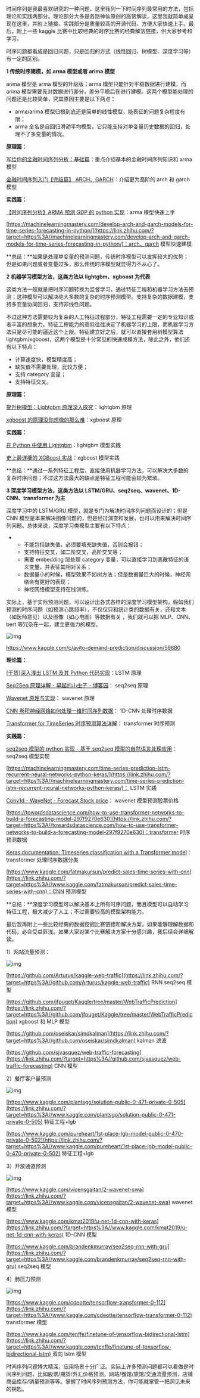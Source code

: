 时间序列是我最喜欢研究的一种问题，这里我列一下时间序列最常用的方法，包括理论和实践两部分。理论部分大多是各路神仙原创的高赞解读，这里我就简单成呈现在这里，并附上链接。实践部分是质量较高的开源代码，方便大家快速上手。最后，附上一些 kaggle 比赛中比较经典的时序比赛的经典解法链接，供大家参考和学习。

时序问题都看成是回归问题，只是回归的方式（线性回归、树模型、深度学习等）有一定的区别。

**1 传统时序建模，如 arma 模型或者 arima 模型**

arima 模型是 arma 模型的升级版；arma 模型只能针对平稳数据进行建模，而 arima 模型需要先对数据进行差分，差分平稳后在进行建模。这两个模型能处理的问题还是比较简单，究其原因主要是以下两点：

- arma/arima 模型归根到底还是简单的线性模型，能表征的问题复杂程度有限；
- arma 全名是自回归滑动平均模型，它只能支持对单变量历史数据的回归，处理不了多变量的情况。

**原理篇：**

[写给你的金融时间序列分析：基础篇](https://zhuanlan.zhihu.com/p/38320827)：重点介绍基本的金融时间序列知识和 arma 模型

[金融时间序列入门【完结篇】 ARCH、GARCH](https://zhuanlan.zhihu.com/p/21962996)：介绍更为高阶的 arch 和 garch 模型

**实践篇：**

[【时间序列分析】ARMA 预测 GDP 的 python 实现](https://zhuanlan.zhihu.com/p/54799648)：arma 模型快速上手

[https://machinelearningmastery.com/develop-arch-and-garch-models-for-time-series-forecasting-in-python/](https://link.zhihu.com/?target=https%3A//machinelearningmastery.com/develop-arch-and-garch-models-for-time-series-forecasting-in-python/)：arch、garch 模型快速建模

**总结：**如果是处理单变量的预测问题，传统时序模型可以发挥较大的优势；但是如果问题或者变量过多，那么传统时序模型就显得力不从心了。

**2 机器学习模型方法，这类方法以 lightgbm、xgboost 为代表**

这类方法一般就是把时序问题转换为监督学习，通过特征工程和机器学习方法去预测；这种模型可以解决绝大多数的复杂的时序预测模型。支持复杂的数据建模，支持多变量协同回归，支持非线性问题。

不过这种方法需要较为复杂的人工特征过程部分，特征工程需要一定的专业知识或者丰富的想象力。特征工程能力的高低往往决定了机器学习的上限，而机器学习方法只是尽可能的逼近这个上限。特征建立好之后，就可以直接套用树模型算法 lightgbm/xgboost，这两个模型是十分常见的快速成模方法，除此之外，他们还有以下特点：

- 计算速度快，模型精度高；
- 缺失值不需要处理，比较方便；
- 支持 category 变量；
- 支持特征交叉。

**原理篇：**

[提升树模型：Lightgbm 原理深入探究](https://link.zhihu.com/?target=https%3A//blog.csdn.net/anshuai_aw1/article/details/83659932)：lightgbm 原理

[xgboost 的原理没你想像的那么难](https://link.zhihu.com/?target=https%3A//www.jianshu.com/p/7467e616f227)：xgboost 原理

**实践篇：**

[在 Python 中使用 Lightgbm](https://zhuanlan.zhihu.com/p/52583923)：lightgbm 模型实践

[史上最详细的 XGBoost 实战](https://zhuanlan.zhihu.com/p/31182879)：xgboost 模型实践

**总结：**通过一系列特征工程后，直接使用机器学习方法，可以解决大多数的复杂时序问题；不过这方法最大的缺点是特征工程可能会较为繁琐。

**3 深度学习模型方法，这类方法以 LSTM/GRU、seq2seq、wavenet、1D-CNN、transformer 为主**

深度学习中的 LSTM/GRU 模型，就是专门为解决时间序列问题而设计的；但是 CNN 模型是本来解决图像问题的，但是经过演变和发展，也可以用来解决时间序列问题。总体来说，深度学习类模型主要有以下特点：

- - 不能包括缺失值，必须要填充缺失值，否则会报错；
  - 支持特征交叉，如二阶交叉，高阶交叉等；
  - 需要 embedding 层处理 category 变量，可以直接学习到离散特征的语义变量，并表征其相对关系；
  - 数据量小的时候，模型效果不如树方法；但是数据量巨大的时候，神经网络会有更好的表现；
  - 神经网络模型支持在线训练。

实际上，基于实际预测问题，可以设计出各式各样的深度学习模型架构。假如我们预测的时序问题（如预测心跳频率），不仅仅只和统计类的数据有关，还和文本（如医师意见）以及图像（如心电图）等数据有关 ，我们就可以把 MLP、CNN、bert 等冗杂在一起，建立更强力的模型。

![img](media/time_series/v2-ba1a4f3f1c6894bdf4035d29faed6e1f_1440w.jpg)

https://www.kaggle.com/c/avito-demand-prediction/discussion/59880

**理论篇：**

[[干货]深入浅出 LSTM 及其 Python 代码实现](https://zhuanlan.zhihu.com/p/104475016)：LSTM 原理

[Seq2Seq 原理详解 - 早起的小虫子 - 博客园](https://link.zhihu.com/?target=https%3A//www.cnblogs.com/liuxiaochong/p/14399416.html)： seq2seq 原理

[Wavenet 原理与实现](https://zhuanlan.zhihu.com/p/28849767)： wavenet 原理

[CNN 卷积神经网络如何处理一维时间序列数据](https://link.zhihu.com/?target=https%3A//www.ai8py.com/cnn-in-keras-for-time-sequences.html)： 1D-CNN 处理时序数据

[Transformer for TimeSeries 时序预测算法详解](https://zhuanlan.zhihu.com/p/391337035)： transformer 时序预测

**实践篇：**

[seq2seq 模型的 python 实现 - 基于 seq2seq 模型的自然语言处理应用](https://link.zhihu.com/?target=https%3A//dataxujing.github.io/seq2seqlearn/chapter3/)： seq2seq 模型实现

[https://machinelearningmastery.com/time-series-prediction-lstm-recurrent-neural-networks-python-keras/](https://link.zhihu.com/?target=https%3A//machinelearningmastery.com/time-series-prediction-lstm-recurrent-neural-networks-python-keras/)： LSTM 实践

[Conv1d - WaveNet - Forecast Stock price](https://link.zhihu.com/?target=https%3A//www.kaggle.com/bhavinmoriya/conv1d-wavenet-forecast-stock-price)： wavenet 模型预测股票价格

[https://towardsdatascience.com/how-to-use-transformer-networks-to-build-a-forecasting-model-297f9270e630](https://link.zhihu.com/?target=https%3A//towardsdatascience.com/how-to-use-transformer-networks-to-build-a-forecasting-model-297f9270e630)：transformer 时序预测数据

[Keras documentation: Timeseries classification with a Transformer model](https://link.zhihu.com/?target=https%3A//keras.io/examples/timeseries/timeseries_transformer_classification/)： transformer 处理时序数据分类

[https://www.kaggle.com/fatmakursun/predict-sales-time-series-with-cnn](https://link.zhihu.com/?target=https%3A//www.kaggle.com/fatmakursun/predict-sales-time-series-with-cnn)：CNN 预测模型

**总结：**深度学习模型可以解决基本上所有时序问题，而且模型可以自动学习特征工程，极大减少了人工；不过需要较高的模型架构能力。

最后我再附上一些比较经典的数据挖掘比赛链接和解决方案，如果能够理解数据和代码，必会受益匪浅。如果大家对某个比赛解决方案十分感兴趣，我后续会详细解读。

1）网站流量预测：

![img](media/time_series/v2-d2064f04e90a37ff3c38786b22855d55_1440w.jpg)

[https://github.com/Arturus/kaggle-web-traffic](https://link.zhihu.com/?target=https%3A//github.com/Arturus/kaggle-web-traffic) RNN seq2seq 模型

[https://github.com/jfpuget/Kaggle/tree/master/WebTrafficPrediction](https://link.zhihu.com/?target=https%3A//github.com/jfpuget/Kaggle/tree/master/WebTrafficPrediction) xgboost 和 MLP 模型

[https://github.com/oseiskar/simdkalman](https://link.zhihu.com/?target=https%3A//github.com/oseiskar/simdkalman) kalman 滤波

[https://github.com/sjvasquez/web-traffic-forecasting](https://link.zhihu.com/?target=https%3A//github.com/sjvasquez/web-traffic-forecasting) CNN 模型

2）餐厅客户量预测

![img](media/time_series/v2-20a624906c2a8018d13e922c0fa07385_1440w.jpg)

[https://www.kaggle.com/plantsgo/solution-public-0-471-private-0-505](https://link.zhihu.com/?target=https%3A//www.kaggle.com/plantsgo/solution-public-0-471-private-0-505) 特征工程+lgb

[https://www.kaggle.com/pureheart/1st-place-lgb-model-public-0-470-private-0-502](https://link.zhihu.com/?target=https%3A//www.kaggle.com/pureheart/1st-place-lgb-model-public-0-470-private-0-502) 特征工程+lgb

3）开放通道预测

![img](media/time_series/v2-f6e888fc0fcd0d3f78dd06b4ca665020_1440w.jpg)

[https://www.kaggle.com/vicensgaitan/2-wavenet-swa](https://link.zhihu.com/?target=https%3A//www.kaggle.com/vicensgaitan/2-wavenet-swa) wavenet 模型

[https://www.kaggle.com/kmat2019/u-net-1d-cnn-with-keras](https://link.zhihu.com/?target=https%3A//www.kaggle.com/kmat2019/u-net-1d-cnn-with-keras) 1D-CNN 模型

[https://www.kaggle.com/brandenkmurray/seq2seq-rnn-with-gru](https://link.zhihu.com/?target=https%3A//www.kaggle.com/brandenkmurray/seq2seq-rnn-with-gru) seq2seq 模型

4）肺压力预测

![img](media/time_series/v2-fd849ef5b033b1e994902217c7f4c73c_1440w.jpg)

[https://www.kaggle.com/cdeotte/tensorflow-transformer-0-112](https://link.zhihu.com/?target=https%3A//www.kaggle.com/cdeotte/tensorflow-transformer-0-112) transformer 模型

[https://www.kaggle.com/tenffe/finetune-of-tensorflow-bidirectional-lstm](https://link.zhihu.com/?target=https%3A//www.kaggle.com/tenffe/finetune-of-tensorflow-bidirectional-lstm) 双向 lstm 模型

时间序列问题博大精深，应用场景十分广泛。实际上许多预测问题都可以看做是时间序列问题，比如股票/期货/外汇价格预测，网站/餐馆/旅馆/交通流量预测，店铺商品库存/销量预测等等。掌握了时间序列预测方法，你可能就掌管一把洞见未来的钥匙。
